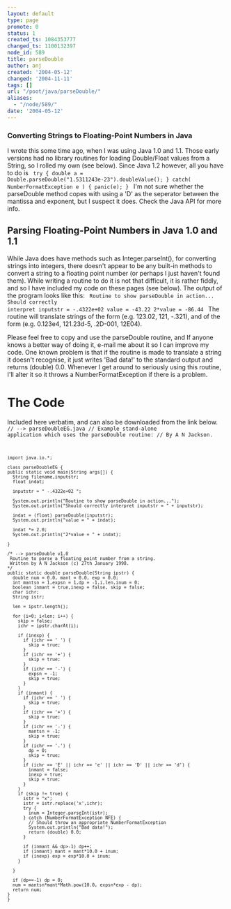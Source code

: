 ```yaml
---
layout: default
type: page
promote: 0
status: 1
created_ts: 1084353777
changed_ts: 1100132397
node_id: 589
title: parseDouble
author: anj
created: '2004-05-12'
changed: '2004-11-11'
tags: []
url: "/poot/java/parseDouble/"
aliases:
  - "/node/589/"
date: '2004-05-12'
---
```

### Converting Strings to Floating-Point Numbers in Java
I wrote this some time ago, when I was using Java 1.0 and 1.1.  Those early versions had no library routines for loading Double/Float values from a String, so I rolled my own (see below).  <!--break--> Since Java 1.2 however, all you have to do is
<code>
    try {
      double a = Double.parseDouble("1.5311243e-23").doubleValue();
    } catch( NumberFormatException e ) {
      panic(e);
    }
</code>
I'm not sure whether the parseDouble method copes with using a 'D' as the seperator between the mantissa and exponent, but I suspect it does.  Check the Java API for more info.

## Parsing Floating-Point Numbers in Java 1.0 and 1.1
While Java does have methods such as Integer.parseInt(<string>), for converting strings into integers, there doesn't appear to be any built-in methods to convert a string to a floating point number (or perhaps I just haven't found them). While writing a routine to do it is not that difficult, it is rather fiddly, and so I have included my code on these pages (see below).  The output of the program looks like this:
<code>
    Routine to show parseDouble in action...
    Should correctly interpret inputstr =  -.4322e+02 
    value = -43.22
    2*value = -86.44
</code>
The routine will translate strings of the form <mantissa> (e.g. 123.02, 121, -.321), and of the form <mantissa><exponent> (e.g. 0.123e4, 121.23d-5, .2D-001, 12E04).

Please feel free to copy and use the parseDouble routine, and If anyone knows a better way of doing it, e-mail me about it so I can improve my code. One known problem is that if the routine is made to translate a string it doesn't recognise, it just writes 'Bad data!' to the standard output and returns (double) 0.0. Whenever I get around to seriously using this routine, I'll alter it so it throws a NumberFormatException if there is a problem. 

# The Code
Included here verbatim, and can also be downloaded from the link below.
<code>
    // --> parseDoubleEG.java
    // Example stand-alone application which uses the parseDouble routine:
    // By A N Jackson.
    
    import java.io.*;
    
    class parseDoubleEG {
    public static void main(String args[]) {
      String filename,inputstr;
      float indat;
    
      inputstr = " -.4322e+02 ";
    
      System.out.println("Routine to show parseDouble in action...");
      System.out.println("Should correctly interpret inputstr = " + inputstr);
    
      indat = (float) parseDouble(inputstr);
      System.out.println("value = " + indat);
    
      indat *= 2.0;
      System.out.println("2*value = " + indat);
    
    }
    
    /* --> parseDouble v1.0
     Routine to parse a floating point number from a string.
     Written by A N Jackson (c) 27th January 1998.
    */
    public static double parseDouble(String ipstr) {
      double num = 0.0, mant = 0.0, exp = 0.0;
      int mantsn = 1,expsn = 1,dp = -1,i,len,inum = 0;
      boolean inmant = true,inexp = false, skip = false;
      char ichr;
      String istr;
    
      len = ipstr.length();
    
      for (i=0; i<len; i++) {
        skip = false;
        ichr = ipstr.charAt(i);
    
        if (inexp) {
          if (ichr == ' ') {
            skip = true;
          }
          if (ichr == '+') {
            skip = true;
          }
          if (ichr == '-') {
            expsn = -1;
            skip = true;
          }
        }
        if (inmant) {
          if (ichr == ' ') {
            skip = true;
          }
          if (ichr == '+') {
            skip = true;
          }
          if (ichr == '-') {
            mantsn = -1;
            skip = true;
          }
          if (ichr == '.') {
            dp = 0;
            skip = true;
          }
          if (ichr == 'E' || ichr == 'e' || ichr == 'D' || ichr == 'd') {
            inmant = false;
            inexp = true;
            skip = true;
          }
        }
        if (skip != true) {
          istr = "x";
          istr = istr.replace('x',ichr);
          try {
            inum = Integer.parseInt(istr);
          } catch (NumberFormatException NFE) {
            // Should throw an appropriate NumberFormatException
            System.out.println("Bad data!");
            return (double) 0.0;
          }
    
          if (inmant && dp>-1) dp++;
          if (inmant) mant = mant*10.0 + inum;
          if (inexp) exp = exp*10.0 + inum;
        }
    
      }
    
      if (dp==-1) dp = 0;
      num = mantsn*mant*Math.pow(10.0, expsn*exp - dp);
      return num;
    }
    }
</code>
